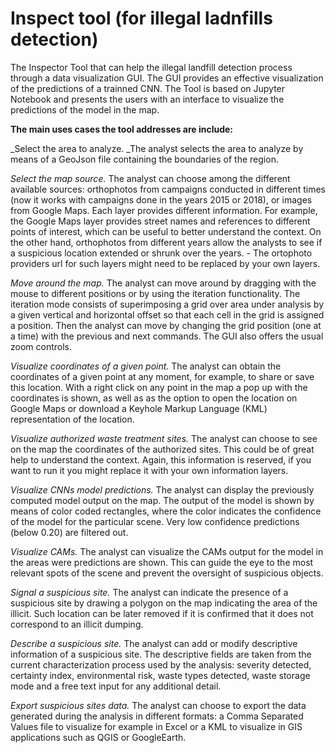 # Inspect tool (for illegal ladnfills detection)

The Inspector Tool that can help the illegal landfill detection process through a data visualization GUI. The GUI provides an effective visualization of the predictions of a trainned CNN. The Tool is based on Jupyter Notebook and presents the users with an interface to visualize the predictions of the model in the map. 

**The main uses cases the tool addresses are include:**

_Select the area to analyze. _The analyst selects the area to analyze by means of a GeoJson file containing the boundaries of the region.
    
_Select the map source._ The analyst can choose among the different available sources: orthophotos from campaigns conducted in different times (now it works with campaigns done in the years 2015 or 2018), or images from Google Maps. Each layer provides different information. For example, the Google Maps layer provides   street names and references to different points of interest, which can be useful to better understand the context.  On the other hand, orthophotos from different years allow the analysts to see if a suspicious location extended or shrunk over the years. - The ortophoto providers url for such layers might need to be replaced by your own layers.
    
_Move around the map._ The analyst can move around by dragging with the mouse to different positions or by using the iteration functionality. The iteration mode consists of superimposing a grid  over  area under analysis by a given vertical and horizontal offset so that each cell in the grid is assigned a position. Then the analyst can move by changing the grid position (one at a time) with the previous and next commands.  The GUI also offers the usual zoom controls.

_Visualize coordinates of a given point._ The analyst can obtain the coordinates of a given point at any moment, for example, to share or save this location. With a right click on any point in the map a pop up with the coordinates is shown, as well as as the option to open the location on Google Maps or download a Keyhole Markup Language (KML) representation of the location.
    
_Visualize authorized waste treatment sites._ The analyst can choose to see on the map the coordinates of the authorized sites. This could be of great  help to understand the context. Again, this information is reserved, if you want to run it you might replace it with your own information layers.
    
_Visualize CNNs model predictions._ The analyst can display the previously computed model output on the map. The output of the model is shown by means of color coded rectangles, where the color indicates the confidence of the model for the particular scene. Very low confidence predictions (below 0.20) are filtered out.
    
_Visualize CAMs._ The analyst can visualize the CAMs output for the model in the areas were predictions are shown. This can guide the eye to the most relevant spots of the scene and prevent the oversight of suspicious objects. 

_Signal a suspicious site._ The analyst can indicate the presence of a suspicious site by drawing a polygon on the map indicating the area of the illicit. Such location can be later removed if it is confirmed that it does not correspond to an illicit dumping.
    
_Describe a suspicious site._ The analyst can add or modify descriptive information of a suspicious site. The descriptive fields are taken from the current characterization process used by the analysis:  severity detected, certainty index, environmental risk, waste types detected, waste storage mode and a free text input for any additional detail. 

_Export suspicious sites data._ The analyst can choose to export the data generated during the analysis in different formats: a Comma Separated Values file to visualize for example in Excel or a KML to visualize in GIS applications such as QGIS or GoogleEarth. 
    

